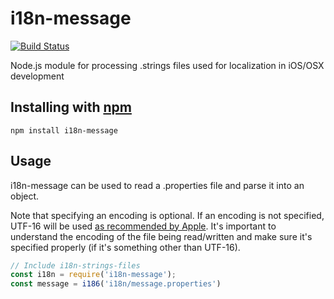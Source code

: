i18n-message
==================

[![Build Status](https://travis-ci.org/justinklemm/i18n-strings-files.png)](https://travis-ci.org/justinklemm/i18n-strings-files)

Node.js module for processing .strings files used for localization in iOS/OSX development

## Installing with [npm](http://npmjs.org/)

```
npm install i18n-message
```

## Usage

i18n-message can be used to read a .properties file and parse it into an object.

Note that specifying an encoding is optional. If an encoding is not specified, UTF-16 will be used [as recommended by Apple](https://developer.apple.com/library/mac/documentation/macosx/conceptual/bpinternational/Articles/StringsFiles.html). It's important to understand the encoding of the file being read/written and make sure it's specified properly (if it's something other than UTF-16).

```js
// Include i18n-strings-files
const i18n = require('i18n-message');
const message = i186('i18n/message.properties')

```